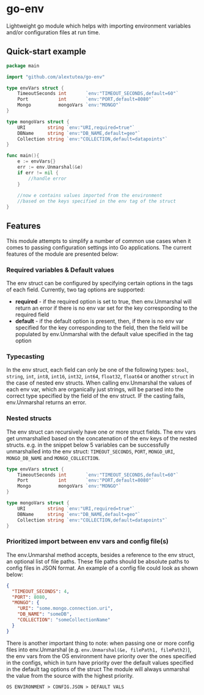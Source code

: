 # go-env

Lightweight go module which helps with importing environment variables and/or configuration files at run time.

## Quick-start example
```go
package main

import "github.com/alextutea/go-env"

type envVars struct {
	TimeoutSeconds int       `env:"TIMEOUT_SECONDS,default=60"`
	Port           int       `env:"PORT,default=8080"`
	Mongo          mongoVars `env:"MONGO"`
}

type mongoVars struct {
	URI        string `env:"URI,required=true"`
	DBName     string `env:"DB_NAME,default=geo"`
	Collection string `env:"COLLECTION,default=datapoints"`
}

func main(){
	e := envVars{}
	err := env.Unmarshal(&e)
	if err != nil {
		//handle error 
	}
	
	//now e contains values imported from the environment
	//based on the keys specified in the env tag of the struct
}
```

## Features
This module attempts to simplify a number of common use cases when it comes to passing configuration settings into Go applications.
The current features of the module are presented below:

### Required variables & Default values
The env struct can be configured by specifying certain options in the tags of each field. Currently, two tag options are supported:
- **required** - if the required option is set to true, then env.Unmarshal will return an error if there is no env var set for the key corresponding to the required field
- **default**  - if the default option is present, then, if there is no env var specified for the key corresponding to the field, then the field will be populated by env.Unmarshal with the default value specified in the tag option
### Typecasting
In the env struct, each field can only be one of the following types: `bool`, `string`, `int`, `int8`, `int16`, `int32`, `int64`, `float32`, `float64` or another `struct` in the case of nested env structs.
When calling env.Unmarshal the values of each env var, which are organically just strings, will be parsed into the correct type specified by the field of the env struct. IF the casting fails, env.Unmarshal returns an error.
### Nested structs
The env struct can recursively have one or more struct fields. The env vars get unmarshalled based on the concatenation of the env keys of the nested structs.
e.g. in the snippet below 5 variables can be successfully unmarshalled into the env struct: `TIMEOUT_SECONDS`, `PORT`, `MONGO_URI`, `MONGO_DB_NAME` and `MONGO_COLLECTION`.
```go
type envVars struct {
	TimeoutSeconds int       `env:"TIMEOUT_SECONDS,default=60"`
	Port           int       `env:"PORT,default=8080"`
	Mongo          mongoVars `env:"MONGO"`
}

type mongoVars struct {
	URI        string `env:"URI,required=true"`
	DBName     string `env:"DB_NAME,default=geo"`
	Collection string `env:"COLLECTION,default=datapoints"`
}

```
### Prioritized import between env vars and config file(s)
The env.Unmarshal method accepts, besides a reference to the env struct, an optional list of file paths.
These file paths should be absolute paths to config files in JSON format. An example of a config file could look as shown below:
```json
{
  "TIMEOUT_SECONDS": 4,
  "PORT": 8080,
  "MONGO": {
    "URI": "some.mongo.connection.uri",
    "DB_NAME": "someDB",
    "COLLECTION": "someCollectionName"
  }
}
```
There is another important thing to note: when passing one or more config files into env.Unmarshal (e.g. `env.Unmarshal(&e, filePath1, filePath2)`),
the env vars from the OS environment have priority over the ones specified in the configs, which in turn have priority over the default values specified in the default tag options of the struct
The module will always unmarshal the value from the source with the highest priority.

`OS ENVIRONMENT > CONFIG.JSON > DEFAULT VALS`
